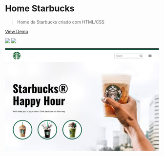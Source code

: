 # Home Starbucks
>Home da Starbucks criado com HTML/CSS 

[View Demo](https://lucasalvaresa.github.io/home-starbucks/)

<div>
  <img src="https://img.shields.io/badge/HTML5-E34F26?style=for-the-badge&logo=html5&logoColor=white" />
  <img src="https://img.shields.io/badge/CSS3-1572B6?style=for-the-badge&logo=css3&logoColor=white" />
</div>

![](img.png)

